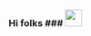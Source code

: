 ### Hi folks ### <img src="https://raw.githubusercontent.com/MartinHeinz/MartinHeinz/master/wave.gif" width="30px">

<!--
This is **jaweria332/jaweria332**, enthusiastic learner.✨  ✨ 


## ABOUT ME ##
- 🔭 I’m currently working on Frontend web development.
- 🌱 I’m currently learning ML, DL and Software Development.




- 📫 ***How to reach me:***
-  LinkedIn: https://www.linkedin.com/in/jiya-mughal-31ab631ab/
-  Gmail: hiyamughal03@gmail.com



- 😄 ***ronouns: *** Jiya
- ⚡ ***Fun fact: *** 
-->

